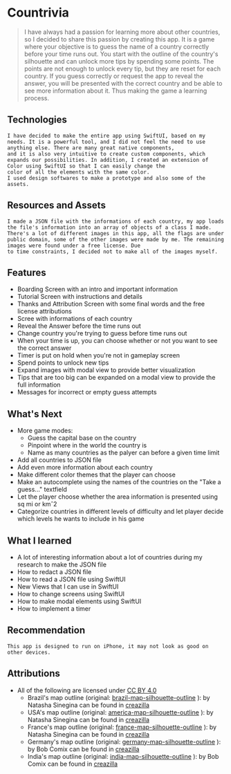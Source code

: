 # Countrivia

>   I have always had a passion for learning more about other countries, so I decided to share this passion by creating this app. It is a game where your objective is to guess the name of a country correctly before your time runs out. You start with the outline of the country's silhouette and can unlock more tips by spending some points. The points are not enough to unlock every tip, but they are reset for each country. If you guess correctly or request the app to reveal the answer, you will be presented with the correct country and be able to see more information about it. Thus making the game a learning process.

## Technologies

    I have decided to make the entire app using SwiftUI, based on my needs. It is a powerful tool, and I did not feel the need to use anything else. There are many great native components,
    and it is also very intuitive to create custom components, which expands our possibilities. In addition, I created an extension of Color using SwiftUI so that I can easily change the
    color of all the elements with the same color. 
    I used design softwares to make a prototype and also some of the assets.
    
## Resources and Assets

    I made a JSON file with the informations of each country, my app loads the file's information into an array of objects of a class I made.
    There's a lot of different images in this app, all the flags are under public domain, some of the other images were made by me. The remaining images were found under a free license. Due
    to time constraints, I decided not to make all of the images myself.
    
## Features

*   Boarding Screen with an intro and important information
*   Tutorial Screen with instructions and details
*   Thanks and Attribution Screen with some final words and the free license attributions
*   Scree with informations of each country
*   Reveal the Answer before the time runs out
*   Change country you're trying to guess before time runs out
*   When your time is up, you can choose whether or not you want to see the correct answer
*   Timer is put on hold when you're not in gameplay screen
*   Spend points to unlock new tips
*   Expand images with modal view to provide better visualization
*   Tips that are too big can be expanded on a modal view to provide the full information
*   Messages for incorrect or empty guess attempts

## What's Next

*   More game modes:
    *   Guess the capital base on the country
    *   Pinpoint where in the world the country is
    *   Name as many countries as the palyer can before a given time limit
*   Add all countries to JSON file
*   Add even more information about each country
*   Make different color themes that the player can choose
*   Make an autocomplete using the names of the countries on the "Take a guess..." textfield
*   Let the player choose whether the area information is presented using sq mi or kmˆ2
*   Categorize countries in different levels of difficulty and let player decide which levels he wants to include in his game

## What I learned

*   A lot of interesting information about a lot of countries during my research to make the JSON file
*   How to redact a JSON file
*   How to read a JSON file using SwiftUI
*   New Views that I can use in SwiftUI
*   How to change screens using SwiftUI
*   How to make modal elements using SwiftUI
*   How to implement a timer

## Recommendation

    This app is designed to run on iPhone, it may not look as good on other devices.

## Attributions

*   All of the following are licensed under [CC BY 4.0](https://creativecommons.org/licenses/by/4.0/deed.en)
    * Brazil's map outline (original: [brazil-map-silhouette-outline](https://creazilla.com/nodes/2818-mapa-do-brasil-silhueta) ): by Natasha Sinegina can be found in
    [creazilla](https://creazilla.com)
    * USA's map outline (original: [america-map-silhouette-outline](https://creazilla.com/nodes/2996-mapa-da-america-silhueta) ): by Natasha Sinegina can be found in
    [creazilla](https://creazilla.com)
    * France's map outline (original: [france-map-silhouette-outline](https://creazilla.com/nodes/2433-mapa-da-franca-silhueta) ): by Natasha Sinegina can be found in
    [creazilla](https://creazilla.com)
    * Germany's map outline (original: [germany-map-silhouette-outline](https://creazilla.com/nodes/2246-mapa-da-india-silhueta) ): by Bob Comix can be found in
    [creazilla](https://creazilla.com)
    * India's map outline (original: [india-map-silhouette-outline](https://creazilla.com/nodes/2401-mapa-da-alemanha-silhueta) ): by Bob Comix can be found in
    [creazilla](https://creazilla.com)
